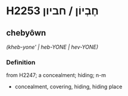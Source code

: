 # H2253 חֶבְיוֹן / חביון

## chebyôwn

_(kheb-yone' | heb-YONE | hev-YONE)_

### Definition

from H2247; a concealment; hiding; n-m

- concealment, covering, hiding, hiding place
